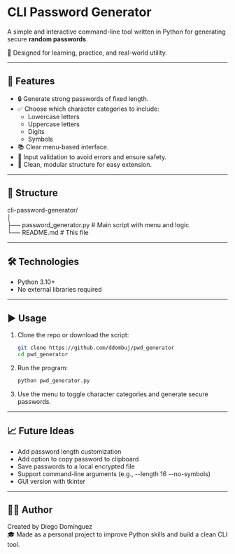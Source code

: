 # CLI Password Generator

A simple and interactive command-line tool written in Python for generating secure **random passwords**.

🎯 Designed for learning, practice, and real-world utility.

---

## 🚀 Features

- 🔒 Generate strong passwords of fixed length.
- ✅ Choose which character categories to include:
  - Lowercase letters
  - Uppercase letters
  - Digits
  - Symbols
- 📚 Clear menu-based interface.
- 🧪 Input validation to avoid errors and ensure safety.
- 🧼 Clean, modular structure for easy extension.

---

## 📂 Structure

cli-password-generator/  
│  
├── password_generator.py  # Main script with menu and logic  
└── README.md              # This file  

---

## 🛠️ Technologies

- Python 3.10+
- No external libraries required

---

## ▶️ Usage

1. Clone the repo or download the script:
   ```bash
   git clone https://github.com/ddombuj/pwd_generator
   cd pwd_generator
2. Run the program:
   ```bash
   python pwd_generator.py
3. Use the menu to toggle character categories and generate secure passwords.

---

## 📈 Future Ideas
- Add password length customization
- Add option to copy password to clipboard
- Save passwords to a local encrypted file
- Support command-line arguments (e.g., --length 16 --no-symbols)
- GUI version with tkinter

---

## 👨‍💻 Author
Created by Diego Domínguez  
🎓 Made as a personal project to improve Python skills and build a clean CLI tool.
